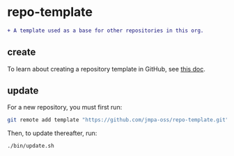 # repo-template

```diff
+ A template used as a base for other repositories in this org.
```

## create

To learn about creating a repository template in GitHub, see [this doc](https://docs.github.com/en/free-pro-team@latest/github/creating-cloning-and-archiving-repositories/creating-a-repository-from-a-template).

## update

For a new repository, you must first run:
```bash
git remote add template "https://github.com/jmpa-oss/repo-template.git"
```

Then, to update thereafter, run:
```bash
./bin/update.sh
```
